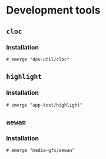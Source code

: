 # Development tools

## `cloc`

### Installation

```ShellSession
# emerge "dev-util/cloc"
```

## `highlight`

### Installation

```ShellSession
# emerge "app-text/highlight"
```

## `aewan`

### Installation

```ShellSession
# emerge "media-gfx/aewan"
```
